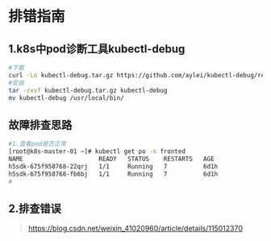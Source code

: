 # 排错指南

## 1.k8s中pod诊断工具kubectl-debug

```bash
#下载
curl -Lo kubectl-debug.tar.gz https://github.com/aylei/kubectl-debug/releases/download/v${PLUGIN_VERSION}/kubectl-debug_${PLUGIN_VERSION}_linux_amd64.tar.gz
#安装
tar -zxvf kubectl-debug.tar.gz kubectl-debug
mv kubectl-debug /usr/local/bin/

```

## 故障排查思路

```bash
#1.查看pod是否正常
[root@k8s-master-01 ~]# kubectl get po -n fronted
NAME                     READY   STATUS    RESTARTS   AGE
h5sdk-675f958768-22qrj   1/1     Running   7          6d1h
h5sdk-675f958768-fb6bj   1/1     Running   7          6d1h
#
```



## 2.排查错误

> https://blog.csdn.net/weixin_41020960/article/details/115012370

